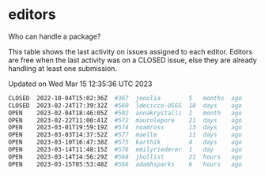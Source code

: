 # editors

Who can handle a package?

This table shows the last activity on issues assigned to each editor.
Editors are free when the last activity was on a CLOSED issue, else they
are already handling at least one submission.

Updated on Wed Mar 15 12:35:36 UTC 2023

```bash
CLOSED  2022-10-04T15:02:36Z  #367  jooolia        5   months  ago
CLOSED  2023-02-24T17:39:32Z  #560  ldecicco-USGS  18  days    ago
OPEN    2023-02-04T18:46:05Z  #502  annakrystalli  1   month   ago
OPEN    2023-02-22T11:00:41Z  #572  maurolepore    21  days    ago
OPEN    2023-03-01T19:59:19Z  #574  noamross       13  days    ago
OPEN    2023-03-03T14:37:52Z  #577  maelle         11  days    ago
OPEN    2023-03-10T16:47:38Z  #575  karthik        4   days    ago
OPEN    2023-03-14T11:48:15Z  #576  emilyriederer  1   day     ago
OPEN    2023-03-14T14:56:29Z  #568  jhollist       21  hours   ago
OPEN    2023-03-15T05:53:48Z  #566  adamhsparks    6   hours   ago
```
